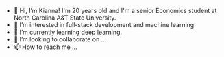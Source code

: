 - 👋 Hi, I’m Kianna! I'm 20 years old and I'm a senior Economics student at North Carolina A&T State University.
- 👀 I’m interested in full-stack development and machine learning.
- 🌱 I’m currently learning deep learning. 
- 💞️ I’m looking to collaborate on ...
- 📫 How to reach me ...

<!---
kiannaamaya/kiannaamaya is a ✨ special ✨ repository because its `README.md` (this file) appears on your GitHub profile.
You can click the Preview link to take a look at your changes.
--->
